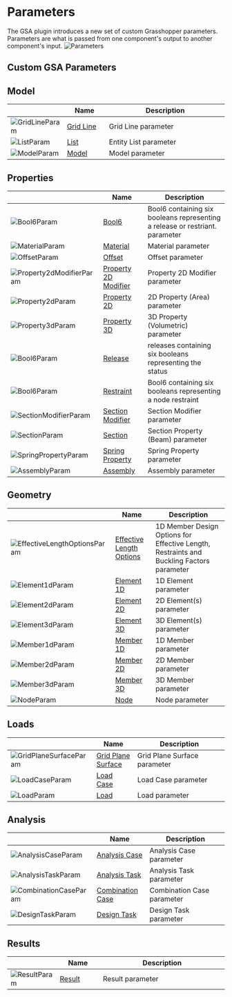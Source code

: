# Parameters
<!--- This file has been auto-generated, do not change it manually! Edit the generator here: https://github.com/arup-group/GSA-Grasshopper/tree/main/DocsGeneration --->

The GSA plugin introduces a new set of custom Grasshopper parameters. Parameters are what is passed from one component's output to another component's input.
![Parameters](https://developer.rhino3d.com/api/grasshopper/media/ParameterKinds.png)

## Custom GSA Parameters

## Model

|<img width="20"/>   |<img width="200"/> Name |<img width="1000"/> Description |
| ----------- | ----------- | ----------- |
|![GridLineParam](./images/GridLineParam.png) |[Grid Line](gsagh-grid-line-parameter.md) |Grid Line parameter |
|![ListParam](./images/ListParam.png) |[List](gsagh-list-parameter.md) |Entity List parameter |
|![ModelParam](./images/ModelParam.png) |[Model](gsagh-model-parameter.md) |Model parameter |

## Properties

|<img width="20"/>   |<img width="200"/> Name |<img width="1000"/> Description |
| ----------- | ----------- | ----------- |
|![Bool6Param](./images/Bool6Param.png) |[Bool6](gsagh-bool6-parameter.md) |Bool6 containing six booleans representing a release or restriant. parameter |
|![MaterialParam](./images/MaterialParam.png) |[Material](gsagh-material-parameter.md) |Material parameter |
|![OffsetParam](./images/OffsetParam.png) |[Offset](gsagh-offset-parameter.md) |Offset parameter |
|![Property2dModifierParam](./images/Property2dModifierParam.png) |[Property 2D Modifier](gsagh-property-2d-modifier-parameter.md) |Property 2D Modifier parameter |
|![Property2dParam](./images/Property2dParam.png) |[Property 2D](gsagh-property-2d-parameter.md) |2D Property (Area) parameter |
|![Property3dParam](./images/Property3dParam.png) |[Property 3D](gsagh-property-3d-parameter.md) |3D Property (Volumetric) parameter |
|![Bool6Param](./images/Bool6Param.png) |[Release](gsagh-release-parameter.md) |releases containing six booleans representing the status |
|![Bool6Param](./images/Bool6Param.png) |[Restraint](gsagh-restraint-parameter.md) |Bool6 containing six booleans representing a node restraint |
|![SectionModifierParam](./images/SectionModifierParam.png) |[Section Modifier](gsagh-section-modifier-parameter.md) |Section Modifier parameter |
|![SectionParam](./images/SectionParam.png) |[Section](gsagh-section-parameter.md) |Section Property (Beam) parameter |
|![SpringPropertyParam](./images/SpringPropertyParam.png) |[Spring Property](gsagh-spring-property-parameter.md) |Spring Property parameter |
|![AssemblyParam](./images/AssemblyParam.png) |[Assembly](gsagh-assembly-parameter.md) |Assembly parameter |

## Geometry

|<img width="20"/>   |<img width="200"/> Name |<img width="1000"/> Description |
| ----------- | ----------- | ----------- |
|![EffectiveLengthOptionsParam](./images/EffectiveLengthOptionsParam.png) |[Effective Length Options](gsagh-effective-length-options-parameter.md) |1D Member Design Options for Effective Length, Restraints and Buckling Factors parameter |
|![Element1dParam](./images/Element1dParam.png) |[Element 1D](gsagh-element-1d-parameter.md) |1D Element parameter |
|![Element2dParam](./images/Element2dParam.png) |[Element 2D](gsagh-element-2d-parameter.md) |2D Element(s) parameter |
|![Element3dParam](./images/Element3dParam.png) |[Element 3D](gsagh-element-3d-parameter.md) |3D Element(s) parameter |
|![Member1dParam](./images/Member1dParam.png) |[Member 1D](gsagh-member-1d-parameter.md) |1D Member parameter |
|![Member2dParam](./images/Member2dParam.png) |[Member 2D](gsagh-member-2d-parameter.md) |2D Member parameter |
|![Member3dParam](./images/Member3dParam.png) |[Member 3D](gsagh-member-3d-parameter.md) |3D Member parameter |
|![NodeParam](./images/NodeParam.png) |[Node](gsagh-node-parameter.md) |Node parameter |

## Loads

|<img width="20"/>   |<img width="200"/> Name |<img width="1000"/> Description |
| ----------- | ----------- | ----------- |
|![GridPlaneSurfaceParam](./images/GridPlaneSurfaceParam.png) |[Grid Plane Surface](gsagh-grid-plane-surface-parameter.md) |Grid Plane Surface parameter |
|![LoadCaseParam](./images/LoadCaseParam.png) |[Load Case](gsagh-load-case-parameter.md) |Load Case parameter |
|![LoadParam](./images/LoadParam.png) |[Load](gsagh-load-parameter.md) |Load parameter |

## Analysis

|<img width="20"/>   |<img width="200"/> Name |<img width="1000"/> Description |
| ----------- | ----------- | ----------- |
|![AnalysisCaseParam](./images/AnalysisCaseParam.png) |[Analysis Case](gsagh-analysis-case-parameter.md) |Analysis Case parameter |
|![AnalysisTaskParam](./images/AnalysisTaskParam.png) |[Analysis Task](gsagh-analysis-task-parameter.md) |Analysis Task parameter |
|![CombinationCaseParam](./images/CombinationCaseParam.png) |[Combination Case](gsagh-combination-case-parameter.md) |Combination Case parameter |
|![DesignTaskParam](./images/DesignTaskParam.png) |[Design Task](gsagh-design-task-parameter.md) |Design Task parameter |

## Results

|<img width="20"/>   |<img width="200"/> Name |<img width="1000"/> Description |
| ----------- | ----------- | ----------- |
|![ResultParam](./images/ResultParam.png) |[Result](gsagh-result-parameter.md) |Result parameter |
